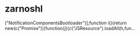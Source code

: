 # zarnoshl
("NotificationComponentsBootloader")];function i(){return new(c("Promise"))(function(j){c("JSResource").loadAll(h,fun…
